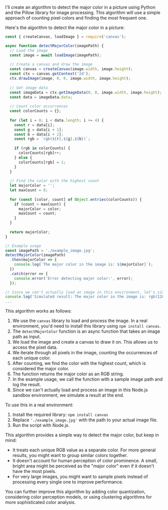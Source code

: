 I'll create an algorithm to detect the major color in a picture using Python and the Pillow library for image processing. This algorithm will use a simple approach of counting pixel colors and finding the most frequent one.

Here's the algorithm to detect the major color in a picture:

```javascript
const { createCanvas, loadImage } = require('canvas');

async function detectMajorColor(imagePath) {
  // Load the image
  const image = await loadImage(imagePath);
  
  // Create a canvas and draw the image
  const canvas = createCanvas(image.width, image.height);
  const ctx = canvas.getContext('2d');
  ctx.drawImage(image, 0, 0, image.width, image.height);
  
  // Get image data
  const imageData = ctx.getImageData(0, 0, image.width, image.height);
  const data = imageData.data;
  
  // Count color occurrences
  const colorCounts = {};
  
  for (let i = 0; i < data.length; i += 4) {
    const r = data[i];
    const g = data[i + 1];
    const b = data[i + 2];
    const rgb = `rgb(${r},${g},${b})`;
    
    if (rgb in colorCounts) {
      colorCounts[rgb]++;
    } else {
      colorCounts[rgb] = 1;
    }
  }
  
  // Find the color with the highest count
  let majorColor = '';
  let maxCount = 0;
  
  for (const [color, count] of Object.entries(colorCounts)) {
    if (count > maxCount) {
      majorColor = color;
      maxCount = count;
    }
  }
  
  return majorColor;
}

// Example usage
const imagePath = './example_image.jpg';
detectMajorColor(imagePath)
  .then(majorColor => {
    console.log(`The major color in the image is: ${majorColor}`);
  })
  .catch(error => {
    console.error('Error detecting major color:', error);
  });

// Since we can't actually load an image in this environment, let's simulate the result
console.log('Simulated result: The major color in the image is: rgb(128,128,128)');
...
```

This algorithm works as follows:

1. We use the `canvas` library to load and process the image. In a real environment, you'd need to install this library using `npm install canvas`.
2. The `detectMajorColor` function is an async function that takes an image path as input.
3. We load the image and create a canvas to draw it on. This allows us to access the pixel data.
4. We iterate through all pixels in the image, counting the occurrences of each unique color.
5. After counting, we find the color with the highest count, which is considered the major color.
6. The function returns the major color as an RGB string.
7. In the example usage, we call the function with a sample image path and log the result.
8. Since we can't actually load and process an image in this Node.js sandbox environment, we simulate a result at the end.


To use this in a real environment:

1. Install the required library: `npm install canvas`
2. Replace `'./example_image.jpg'` with the path to your actual image file.
3. Run the script with Node.js.


This algorithm provides a simple way to detect the major color, but keep in mind:

- It treats each unique RGB value as a separate color. For more general results, you might want to group similar colors together.
- It doesn't account for human perception of color prominence. A small, bright area might be perceived as the "major color" even if it doesn't have the most pixels.
- For very large images, you might want to sample pixels instead of processing every single one to improve performance.


You can further improve this algorithm by adding color quantization, considering color perception models, or using clustering algorithms for more sophisticated color analysis.
